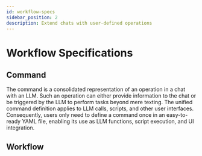 ```yaml
---
id: workflow-specs
sidebar_position: 2
description: Extend chats with user-defined operations
---
```


# Workflow Specifications

## Command

The command is a consolidated representation of an operation in a chat with an LLM.
Such an operation can either provide information to the chat or be triggered by the LLM to perform tasks beyond mere texting.
The unified command definition applies to LLM calls, scripts, and other user interfaces.
Consequently, users only need to define a command once in an easy-to-ready YAML file, enabling its use as LLM functions, script execution, and UI integration.

## Workflow

